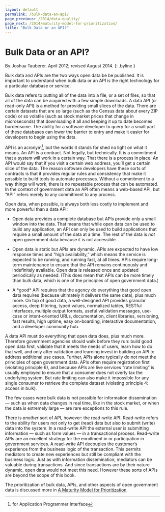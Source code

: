 ```yaml
--- 
layout: default
permalink: /bulk-data-an-api/
page_previous: /2014/data-quality/
page_next: /2014/maturity-model-for-prioritization/
title: "Bulk Data or an API?"
---
```

Bulk Data or an API?
====================

By Joshua Tauberer. April 2012; revised August 2014.
{: .byline }


Bulk data and APIs are the two ways open data be be published. It is important to understand when bulk data or an API is the right technology for a particular database or service.

Bulk data refers to putting all of the data into a file, or a set of files, so that all of the data can be acquired with a few simple downloads. A data API (or read-only API) is a method for providing small slices of the data. There are certain datasets that are so large (such as the Census data about every ZIP code) or so volatile (such as stock market prices that change in microseconds) that downloading it all and keeping it up to date becomes burdensome. The ability for a software developer to query for a small part of these databases can lower the barrier to entry and make it easier for developers to begin using the data.

API is an acronym[^1], but the words it stands for shed no light on what it means. An API is a contract. Not legally, but technically. It is a commitment that a system will work in a certain way. That there is a process in place. An API would say that if you visit a certain web address, you’ll get a certain slice of the data. The reason software developers have these sorts of contracts is that it provides regular rules and consistency that make it possible to build tools to automate processes. Without a commitment to a way things will work, there is no repeatable process that can be automated. In the context of government data an API often means a web-based API, but “API” refers merely to any commitment to any process.

Open data, when possible, is always both less costly to implement and more powerful than a data API:

-   Open data provides a complete database but APIs provide only a small window into the data. That means that while open data can be used to build any application, an API can only be used to build applications that require a small amount of the data at a time. The rest of the data is *not* open government data because it is not accessible.

-   Open data is static but APIs are dynamic. APIs are expected to have low response times and “high availability,” which means the service is expected to be running, and running fast, at all times. APIs require long-term maintenance to ensure that the API remains continuously and indefinitely available. Open data is released once and updated periodically as needed. (This does mean that APIs can be more timely than bulk data, which is one of the principles of open government data.)

-   A \*good\* API requires that the agency do everything that good open data requires (because ultimately it delivers the same data), plus much more. On top of good data, a well-designed API provides granular access, deep filtering, typed values, normalized tables, RESTful interfaces, multiple output formats, useful validation messages, use-case or intent-oriented URLs, documentation, client libraries, versioning, fast results, high uptime, easy on-boarding, interactive documentation, and a developer community hub.

A data API must do everything that open data does, plus much more. Therefore government agencies should walk before they run: build good open data first, validate that it meets the needs of users, learn how to do that well, and only after validation and learning invest in building an API to address additional use cases. Further, APIs alone typically do not meet the principles of open government data. APIs often require registration first (violating principle 6), and because APIs are live services “rate limiting” is usually employed to ensure that a consumer does not overly tax the underlying system. But rate limiting can also make it impossible for any single consumer to retrieve the complete dataset (violating principle 4: access in bulk).

The few cases were bulk data is not possible for information dissemination — such as when data changes in real time, like in the stock market, or when the data is extremely large — are rare exceptions to this rule.

There is *another* sort of API, however: the read-write API. Read-write refers to the ability for users not only to get (read) data but also to submit (write) data into the system. In a read-write API the external user is submitting information — such as form values — in a transactional process. Read-write APIs are an excellent strategy for the enrollment in or participation in government services. A read-write API decouples the customer’s experience from the business logic of the transaction. This permits mediators to create new experiences but still be compliant with the business logic. Just as with information dissemination, mediators can be valuable during transactions. And since transactions are by their nature dynamic, open data would not meet this need. However these sorts of APIs are beyond the scope of this book.

The prioritization of bulk data, APIs, and other aspects of open government data is discussed more in [A Maturity Model for Prioritization](/2014/maturity-model-for-prioritization/).

[^1]: for Application Programmer Interface


